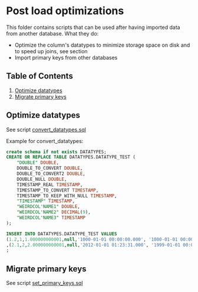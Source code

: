 # Post load optimizations

This folder contains scripts that can be used after having imported data from another database.
What they do:
- Optimize the column's datatypes to minimize storage space on disk and to speed up joins, see section
- Import primary keys from other databases


## Table of Contents
1. [Optimize datatypes](#convert_datatypes)
2. [Migrate primary keys](#set_primary_keys)


## Optimize datatypes
See script [convert_datatypes.sql](convert_datatypes.sql)

Example for convert_datatypes:

``` SQL
create schema if not exists DATATYPES;
CREATE OR REPLACE TABLE DATATYPES.DATATYPE_TEST (
    "DOUBLE" DOUBLE,
    DOUBLE_TO_CONVERT DOUBLE,
	DOUBLE_TO_CONVERT2 DOUBLE,
	DOUBLE_NULL DOUBLE,
    TIMESTAMP_REAL TIMESTAMP,
	TIMESTAMP_TO_CONVERT TIMESTAMP,
	TIMESTAMP_TO_KEEP_WITH_NULL TIMESTAMP,
	"TIMESTAMP" TIMESTAMP,
	"WEIRDCOL'NAME1" DOUBLE,
	"WEIRDCOL'NAME2" DECIMAL(9),
	"WEIRDCOL'NAME3" TIMESTAMP
);

INSERT INTO DATATYPES.DATATYPE_TEST VALUES
(1.2,1,1.000000000001,null,'1000-01-01 00:00:00.000', '1000-01-01 00:00:00.000', '1999-01-01 00:00:00.001', '1000-01-01 00:00:01.000',1,2, '1000-01-01 00:00:00.000')
,(2.1,2,2.000000000001,null,'2012-01-01 01:23:31.000', '1999-01-01 00:00:00.000', null, '1999-01-01 23:59:59.999',1,2, '1000-01-01 00:00:00.000' )
;
```

## Migrate primary keys
See script [set_primary_keys.sql](set_primary_keys.sql)
